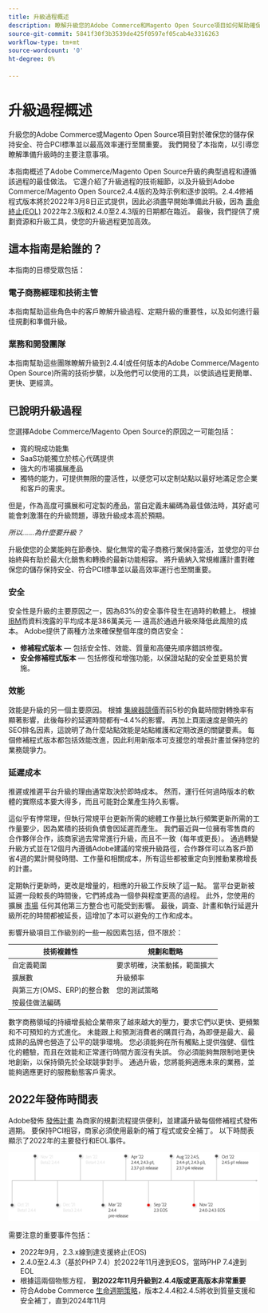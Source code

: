 ```yaml
---
title: 升級過程概述
description: 瞭解升級您的Adobe Commerce和Magento Open Source項目如何幫助確保店面的安全和高效運行。
source-git-commit: 5841f30f3b3539de425f0597ef05cab4e3316263
workflow-type: tm+mt
source-wordcount: '0'
ht-degree: 0%

---
```



# 升級過程概述

升級您的Adobe Commerce或Magento Open Source項目對於確保您的儲存保持安全、符合PCI標準並以最高效率運行至關重要。 我們開發了本指南，以引導您瞭解準備升級時的主要注意事項。

本指南概述了Adobe Commerce/Magento Open Source升級的典型過程和遵循該過程的最佳做法。 它還介紹了升級過程的技術細節，以及升級到Adobe Commerce/Magento Open Source2.4.4版的及時示例和逐步說明。2.4.4修補程式版本將於2022年3月8日正式提供，因此必須盡早開始準備此升級，因為 [壽命終止(EOL)](https://devdocs.magento.com/release/lifecycle-policy.html) 2022年2.3版和2.4.0至2.4.3版的日期都在臨近。 最後，我們提供了規劃資源和升級工具，使您的升級過程更加高效。

## 這本指南是給誰的？

本指南的目標受眾包括：

### 電子商務經理和技術主管

本指南幫助這些角色中的客戶瞭解升級過程、定期升級的重要性，以及如何進行最佳規劃和準備升級。

### 業務和開發團隊

本指南幫助這些團隊瞭解升級到2.4.4(或任何版本的Adobe Commerce/Magento Open Source)所需的技術步驟，以及他們可以使用的工具，以使該過程更簡單、更快、更經濟。

## 已說明升級過程

您選擇Adobe Commerce/Magento Open Source的原因之一可能包括：

- 寬的現成功能集
- SaaS功能獨立於核心代碼提供
- 強大的市場擴展產品
- 獨特的能力，可提供無限的靈活性，以便您可以定制站點以最好地滿足您企業和客戶的需求。

但是，作為高度可擴展和可定製的產品，當自定義未編碼為最佳做法時，其好處可能會刺激潛在的升級問題，導致升級成本高於預期。

_所以……為什麼要升級？_

升級使您的企業能夠在節奏快、變化無常的電子商務行業保持靈活，並使您的平台始終與有助於最大化銷售和轉換的最新功能相容。 將升級納入常規維護計畫對確保您的儲存保持安全、符合PCI標準並以最高效率運行也至關重要。

### 安全

安全性是升級的主要原因之一，因為83%的安全事件發生在過時的軟體上。 根據 [IBM](https://www.ibm.com/security/data-breach)而資料洩露的平均成本是386萬美元 — 遠高於通過升級來降低此風險的成本。 Adobe提供了兩種方法來確保整個年度的商店安全：

- **修補程式版本** — 包括安全性、效能、質量和高優先順序錯誤修復。
- **安全修補程式版本** — 包括修復和增強功能，以保證站點的安全並更易於實施。

### 效能

效能是升級的另一個主要原因。 根據 [集線器競價](https://blog.hubspot.com/marketing/page-load-time-conversion-rates)而前5秒的負載時間對轉換率有顯著影響，此後每秒的延遲時間都有–4.4%的影響。 再加上頁面速度是領先的SEO排名因素，這說明了為什麼站點效能是站點維護和定期改進的關鍵要素。 每個修補程式版本都包括效能改進，因此利用新版本可支援您的增長計畫並保持您的業務競爭力。

### 延遲成本

推遲或推遲平台升級的理由通常取決於即時成本。 然而，運行任何過時版本的軟體的實際成本要大得多，而且可能對企業產生持久影響。

這似乎有悖常理，但執行常規平台更新所需的總體工作量比執行頻繁更新所需的工作量要少，因為累積的技術負債會因延遲而產生。 我們最近與一位擁有零售商的合作夥伴合作，該商家過去常常進行升級，而且不一致（每年或更長）。 通過轉變升級方式並在12個月內遵循Adobe建議的常規升級路徑，合作夥伴可以為客戶節省4週的累計開發時間、工作量和相關成本，所有這些都被重定向到推動業務增長的計畫。

定期執行更新時，更改是增量的，相應的升級工作反映了這一點。 當平台更新被延遲一段較長的時間後，它們將成為一個參與程度更高的過程。 此外，您使用的擴展 [市場](https://marketplace.magento.com/) 任何其他第三方整合也可能受到影響。 最後，調查、計畫和執行延遲升級所花的時間都被延長，這增加了本可以避免的工作和成本。

影響升級項目工作級別的一些一般因素包括，但不限於：

| 技術複雜性 | 規劃和戰略 |
|-----------------------------------------------------------|--------------------------------------------------------------|
| 自定義範圍 | 要求明確，決策動搖，範圍擴大 |
| 擴展數 | 升級頻率 |
| 與第三方(OMS、ERP)的整合數 | 您的測試策略 |
| 按最佳做法編碼 |  |

數字商務領域的持續增長給企業帶來了越來越大的壓力，要求它們以更快、更頻繁和不可預知的方式進化。 未能跟上和預測消費者的購買行為，為即便是最大、最成熟的品牌也營造了公平的競爭環境。 您必須能夠在所有觸點上提供強健、個性化的體驗，而且在效能和正常運行時間方面沒有失誤。 你必須能夠無限制地更快地創新，以保持領先於全球競爭對手。 通過升級，您將能夠適應未來的業務，並能夠適應更好的服務動態客戶需求。

## 2022年發佈時間表

Adobe發佈 [發佈計畫](https://devdocs.magento.com/release/) 為商家的規劃流程提供便利，並建議升級每個修補程式發佈週期。 要保持PCI相容，商家必須使用最新的補丁程式或安全補丁。 以下時間表顯示了2022年的主要發行和EOL事件。

![](../assets/upgrade-guide/2022-release-timeline.png)

需要注意的重要事件包括：

- 2022年9月，2.3.x線到達支援終止(EOS)
- 2.4.0至2.4.3（基於PHP 7.4）於2022年11月達到EOS，當時PHP 7.4達到EOL
- 根據這兩個物態方程， **到2022年11月升級到2.4.4版或更高版本非常重要**
- 符合Adobe Commerce [生命週期策略](https://devdocs.magento.com/release/lifecycle-policy.html)，版本2.4.4和2.4.5將收到質量支援和安全補丁，直到2024年11月
